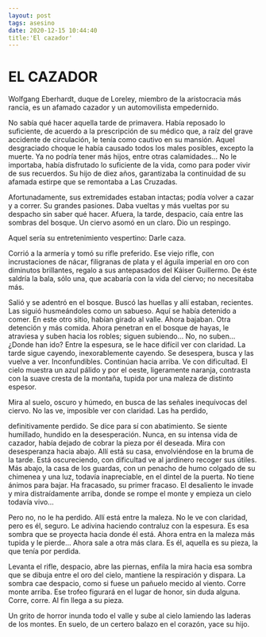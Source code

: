 ```yaml
---
layout: post
tags: asesino
date: 2020-12-15 10:44:40
title:'El cazador'
---
```

# EL CAZADOR

   Wolfgang Eberhardt, duque de Loreley, miembro de la aristocracia más
   rancia, es un afamado cazador y un automovilista empedernido.
   
   No sabía qué hacer aquella tarde de primavera. Había reposado lo
   suficiente, de acuerdo a la prescripción de su médico que, a raíz del
   grave accidente de circulación, le tenía como cautivo en su mansión.
   Aquel desgraciado choque le había causado todos los males posibles,
   excepto la muerte. Ya no podría tener más hijos, entre otras
   calamidades... No le importaba, había disfrutado lo suficiente de la
   vida, como para poder vivir de sus recuerdos. Su hijo de diez años,
   garantizaba la continuidad de su afamada estirpe que se remontaba a Las
   Cruzadas.
   
   Afortunadamente, sus extremidades estaban intactas; podía volver a
   cazar y a correr. Su grandes pasiones. Daba vueltas y más vueltas por
   su despacho sin saber qué hacer. Afuera, la tarde, despacio, caía entre
   las sombras del bosque. Un ciervo asomó en un claro. Dio un respingo.
   
   Aquel sería su entretenimiento vespertino: Darle caza.
   
   Corrió a la armería y tomó su rifle preferido. Ese viejo rifle, con
   incrustaciones de nácar, filigranas de plata y el águila imperial en
   oro con diminutos brillantes, regalo a sus antepasados del Káiser
   Guillermo. De éste saldría la bala, sólo una, que acabaría con la vida
   del ciervo; no necesitaba más.
   
   Salió y se adentró en el bosque. Buscó las huellas y allí estaban,
   recientes. Las siguió husmeándoles como un sabueso. Aquí se había
   detenido a comer. En este otro sitio, habían girado al valle. Ahora
   bajaban. Otra detención y más comida. Ahora penetran en el bosque de
   hayas, le atraviesa y suben hacia los robles; siguen subiendo... No, no
   suben... ¿Donde han ido? Entre la espesura, se le hace difícil ver con
   claridad. La tarde sigue cayendo, inexorablemente cayendo. Se
   desespera, busca y las vuelve a ver. Inconfundibles. Continúan hacia
   arriba. Ve con dificultad. El cielo muestra un azul pálido y por el
   oeste, ligeramente naranja, contrasta con la suave cresta de la
   montaña, tupida por una maleza de distinto espesor.
   
   Mira al suelo, oscuro y húmedo, en busca de las señales inequívocas del
   ciervo. No las ve, imposible ver con claridad. Las ha perdido,
   
   definitivamente perdido. Se dice para sí con abatimiento. Se siente
   humillado, hundido en la desesperación. Nunca, en su intensa vida de
   cazador, había dejado de cobrar la pieza por él deseada. Mira con
   desesperanza hacia abajo. Allí está su casa, envolviéndose en la bruma
   de la tarde. Está oscureciendo, con dificultad ve al jardinero recoger
   sus útiles. Más abajo, la casa de los guardas, con un penacho de humo
   colgado de su chimenea y una luz, todavía inapreciable, en el dintel de
   la puerta. No tiene ánimos para bajar. Ha fracasado, su primer fracaso.
   El desaliento le invade y mira distraídamente arriba, donde se rompe el
   monte y empieza un cielo todavía vivo...
   
   Pero no, no le ha perdido. Allí está entre la maleza. No le ve con
   claridad, pero es él, seguro. Le adivina haciendo contraluz con la
   espesura. Es esa sombra que se proyecta hacia donde él está. Ahora
   entra en la maleza más tupida y le pierde... Ahora sale a otra más
   clara. Es él, aquella es su pieza, la que tenía por perdida.
   
   Levanta el rifle, despacio, abre las piernas, enfila la mira hacia esa
   sombra que se dibuja entre el oro del cielo, mantiene la respiración y
   dispara. La sombra cae despacio, como si fuese un pañuelo mecido al
   viento. Corre monte arriba. Ese trofeo figurará en el lugar de honor,
   sin duda alguna. Corre, corre. Al fin llega a su pieza.
   
   Un grito de horror inunda todo el valle y sube al cielo lamiendo las
   laderas de los montes. En suelo, de un certero balazo en el corazón,
   yace su hijo.
